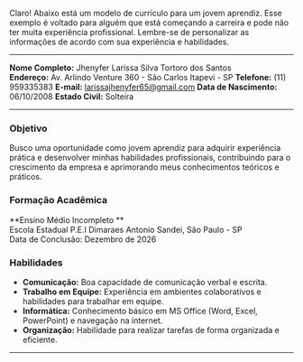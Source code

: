 Claro! Abaixo está um modelo de currículo para um jovem aprendiz. Esse exemplo é voltado para alguém que está começando a carreira e pode não ter muita experiência profissional. Lembre-se de personalizar as informações de acordo com sua experiência e habilidades.

---

**Nome Completo:** Jhenyfer Larissa Silva Tortoro dos Santos  
**Endereço:** Av. Arlindo Venture 360 - São Carlos Itapevi - SP
**Telefone:** (11) 959335383
**E-mail:** larissajhenyfer65@gmail.com
**Data de Nascimento:** 06/10/2008 
**Estado Civil:** Solteira

---

### **Objetivo**

Busco uma oportunidade como jovem aprendiz para adquirir experiência prática e desenvolver minhas habilidades profissionais, contribuindo para o crescimento da empresa e aprimorando meus conhecimentos teóricos e práticos.

### **Formação Acadêmica**

**Ensino Médio Incompleto **  
Escola Estadual P.E.I Dimaraes Antonio Sandei, São Paulo - SP  
 Data de Conclusão: Dezembro de 2026


### **Habilidades**

- **Comunicação:** Boa capacidade de comunicação verbal e escrita.
- **Trabalho em Equipe:** Experiência em ambientes colaborativos e habilidades para trabalhar em equipe.
- **Informática:** Conhecimento básico em MS Office (Word, Excel, PowerPoint) e navegação na internet.
- **Organização:** Habilidade para realizar tarefas de forma organizada e eficiente.

---
